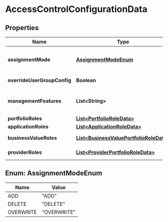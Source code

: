 
# AccessControlConfigurationData

## Properties
Name | Type | Description | Notes
------------ | ------------- | ------------- | -------------
**assignmentMode** | [**AssignmentModeEnum**](#AssignmentModeEnum) | Indicates how to update the permissions. Can be ADD, DELETE or OVERWRITE. |  [optional]
**overrideUserGroupConfig** | **Boolean** | Indicates if override user group config or not |  [optional]
**managementFeatures** | **List&lt;String&gt;** | Management features to enable/disable. Allowed values are { MANAGE_APPLICATIONS | MANAGE_ALL_USERS | MANAGE_MODELS } |  [optional]
**portfolioRoles** | [**List&lt;PortfolioRoleData&gt;**](PortfolioRoleData.md) | Portfolio roles list |  [optional]
**applicationRoles** | [**List&lt;ApplicationRoleData&gt;**](ApplicationRoleData.md) | Application roles list |  [optional]
**businessValueRoles** | [**List&lt;BusinessValuePortfolioRoleData&gt;**](BusinessValuePortfolioRoleData.md) | Business value portofolio roles list |  [optional]
**providerRoles** | [**List&lt;ProviderPortfolioRoleData&gt;**](ProviderPortfolioRoleData.md) | Provider portfolio roles list |  [optional]


<a name="AssignmentModeEnum"></a>
## Enum: AssignmentModeEnum
Name | Value
---- | -----
ADD | &quot;ADD&quot;
DELETE | &quot;DELETE&quot;
OVERWRITE | &quot;OVERWRITE&quot;



